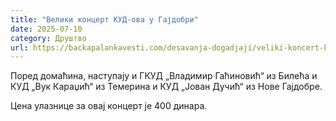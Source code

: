 ```yaml
---
title: "Велики концерт КУД-ова у Гајдобри"
date: 2025-07-10
category: Друштво
url: https://backapalankavesti.com/desavanja-dogadjaji/veliki-koncert-kud-ova-u-gajdobri-21/
---
```


Поред домаћина, наступају и ГКУД „Владимир Гаћиновић“ из Билећа и КУД „Вук Караџић“ из Темерина и КУД „Јован Дучић“ из Нове Гајдобре.

Цена улазнице за овај концерт је 400 динара.
